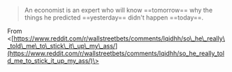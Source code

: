   

> An economist is an expert who will know ==tomorrow== 
why the things he predicted ==yesterday== 
didn't happen ==today==.

From <[https://www.reddit.com/r/wallstreetbets/comments/lqidhh/so\_he\_really\_told\_me\_to\_stick\_it\_up\_my\_ass/](https://www.reddit.com/r/wallstreetbets/comments/lqidhh/so_he_really_told_me_to_stick_it_up_my_ass/)\>
